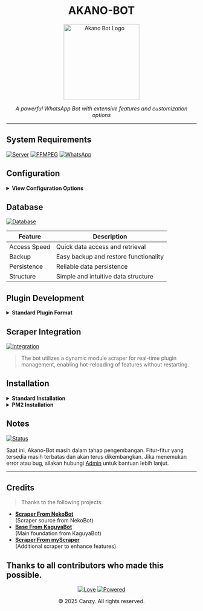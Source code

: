 <div align="center">

# AKANO-BOT

<img src="https://files.catbox.moe/aonira.jpg" alt="Akano Bot Logo" width="200"/>

_A powerful WhatsApp Bot with extensive features and customization options_

</div>

---

## System Requirements

[![Server](https://img.shields.io/badge/Server-1%20vCPU%20%7C%201GB%20RAM-ff69b4?style=flat)](https://cloud.google.com/)
[![FFMPEG](https://img.shields.io/badge/FFMPEG-Required-ff69b4?style=flat)](https://ffmpeg.org/)
[![WhatsApp](https://img.shields.io/badge/WhatsApp-Required-ff69b4?style=flat&logo=whatsapp)](https://www.whatsapp.com/)

## Configuration

<details>
<summary><b>View Configuration Options</b></summary>

````javascript
global.owner = ["628xxxxxxx"]; // Your WhatsApp number

global.settings = {
  cover: "https://file/path.jpg", // Custom cover image
  footer: "Akano Bot WhatsApp", // Message footer

  packname: { name: "Akano", author: "Canzy" }, // Sticker branding

  version: require(process.cwd() + "/package.json").version, // Bot version

  message: {
    wait: "```Processing...```",
    errorF: "Feature temporarily unavailable due to technical issues",
    admin: "Admin-only feature",
    owner: "Owner-only feature",
    premium: "Premium users only",
    group: "Group-only feature",
    private: "Private chat only",
    botadmin: "Bot needs admin privileges",
  },

  dataname: "database.json", // Database filename
  sessions: "sessions", // Session storage
  sessionbot: "system/jadibot", // Bot clone sessions
  max_uploud: 50, // Max file upload size (MB)
  dot: "◦", // List marker
  reactSW: true, // React status 
  emojis: ["❤️", "💛", "💚", "💙", "💜"], // Emoji for react status if true

  sockection: {
    code_pairing: "AKANOBOT", // Pairing code
    use_pairing: true, // Enable pairing
    browser: "opera", // Browser signature
  },

  opts: {
    autoRead: true, // Auto-read messages
    selfMode: false, // Self-mode
    dmOnly: false, // DM-only mode
    groupOnly: false, // Group-only mode
    statusOnly: false, // Status-only mode
    queque: true, // Message queue
    multiprefix: true, // Multiple command prefixes
    noprefix: false, // No-prefix mode
  },
};
````

</details>

## Database

[![Database](https://img.shields.io/badge/Database-Lowdb-ff69b4?style=flat&logo=json)](https://github.com/typicode/lowdb)

| Feature      | Description                           |
| ------------ | ------------------------------------- |
| Access Speed | Quick data access and retrieval       |
| Backup       | Easy backup and restore functionality |
| Persistence  | Reliable data persistence             |
| Structure    | Simple and intuitive data structure   |

## Plugin Development

<details>
<summary><b>Standard Plugin Format</b></summary>

**Method 1:**

```javascript
let handler = async (m, { sock, usedPrefix, command, args, text, isOwner }) => {
  // Your code here
  m.reply("Hi, I'm Akano Bot! :3");
};

handler.command = Array | String; // Command trigger
handler.help = Array | String; // Help text
handler.example = String; // Usage example
handler.wait = Boolean; // Show wait message
handler.owner = Boolean; // Owner-only
handler.rowner = Boolean; // Real owner only
handler.group = Boolean; // Group-only
handler.private = Boolean; // Private chat only
handler.botAdmin = Boolean; // Requires bot admin
handler.premium = Boolean; // Premium users only
handler.admin = Boolean; // Admin-only
handler.error = Boolean; // Error tracking
handler.customPrefix = String; // Custom prefix
```

**Method 2:**

```javascript
module.exports = {
   run: async (m, { sock }) => {
      // Your code here
      m.reply("Hi, I'm Akano Bot! :3")
   },
   command: Array|String // Command trigger
   help: Array|String // Help text
   example: String // Usage example
   wait: Boolean // Show wait message
   owner: Boolean // Owner-only
   rowner: Boolean // Real owner only
   group: Boolean // Group-only
   private: Boolean // Private chat only
   botAdmin: Boolean // Requires bot admin
   premium: Boolean // Premium users only
   admin: Boolean // Admin-only
   error: Boolean // Error tracking
   customPrefix: String // Custom prefix
}
```

**Other** :

```Javascript
async run(m, { match, usedPrefix, noPrefix, args, command, text, participants, groupMetadata, user, bot, isROwner, isOwner, isRAdmin, isAdmin, isBotAdmin, isPrems, isBans, chatUpdate })
```

### Event Handler Format

**Method 1:**

```javascript
let handler = (m) => m;
handler.before = async (m, { sock }) => {
  sock.reply(m.chat, `Event detected!`, m);
  return true;
};
module.exports = handler;
```

**Method 2:**

```javascript
module.exports = {
  async before(m, { sock }) {
    sock.reply(m.chat, `Event detected!`, m);
    return true;
  },
};
```

**Other** :

```Javascript
async before(m, { match, participants, groupMetadata, user, bot, isROwner, isOwner, isRAdmin, isAdmin, isBotAdmin, isPrems, isBans, chatUpdate })
```

</details>

## Scraper Integration

[![Integration](https://img.shields.io/badge/Module%20System-Dynamic-ff69b4?style=flat)]()

> The bot utilizes a dynamic module scraper for real-time plugin management, enabling hot-reloading of features without restarting.

## Installation

<details>
<summary><b>Standard Installation</b></summary>

```bash
git clone https://github.com/kutashiakano/Akano-Bot
cd Akano-Bot
npm install #--no-bin-links
npm start
```

</details>

<details>
<summary><b>PM2 Installation</b></summary>

```bash
npm install pm2 -g
npm install
pm2 start index.js && pm2 save && pm2 logs
```

</details>

## Notes

[![Status](https://img.shields.io/badge/Development%20Phase-Alpha-ff69b4?style=flat)]()

Saat ini, Akano-Bot masih dalam tahap pengembangan. Fitur-fitur yang tersedia masih terbatas dan akan terus dikembangkan. Jika menemukan error atau bug, silakan hubungi [Admin](https://wa.me/6285150857272) untuk bantuan lebih lanjut.

---
## Credits

> Thanks to the following projects:

- **[Scraper From NekoBot](https://github.com/AxellNetwork/NekoBot/tree/master/scrapers)**  
  (Scraper source from NekoBot)
- **[Base From KaguyaBot](https://github.com/LT-SYAII/KaguyaBot)**  
  (Main foundation from KaguyaBot)
- **[Scraper From myScraper](https://github.com/SxyzAnother/myScraper)**  
  (Additional scraper to enhance features)

Thanks to all contributors who made this possible.
---
<div align="center">

[![Love](https://img.shields.io/badge/Built_with_♥︎-ff69b4?style=for-the-badge)](https://github.com/kutashiakano)
[![Powered](https://img.shields.io/badge/Powered_by-NodeJS_18-ff69b4?style=for-the-badge&logo=node.js)](https://nodejs.org/)

&copy; 2025 Canzy. All rights reserved.

</div>
